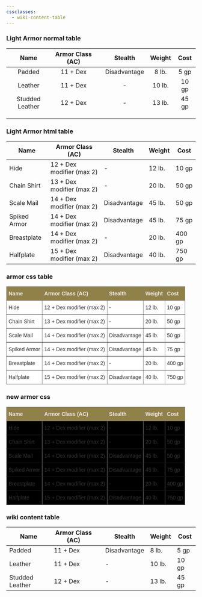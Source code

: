 ```yaml
---
cssclasses:
  - wiki-content-table
---
```

### Light Armor normal table

|    **Name**     | **Armor Class (AC)** |     | **Stealth**  | **Weight** | **Cost** |
| :-------------: | :------------------: | --- | :----------: | :--------: | :------: |
|     Padded      |       11 + Dex       |     | Disadvantage |   8 lb.    |   5 gp   |
|     Leather     |       11 + Dex       |     |      -       |   10 lb.   |  10 gp   |
| Studded Leather |       12 + Dex       |     |      -       |   13 lb.   |  45 gp   |
|                 |                      |     |              |            |          |
|                 |                      |     |              |            |          |
|                 |                      |     |              |            |          |
### Light Armor html table

<table   class ="wiki-content-table"><thead>
  <tr>
    <th>Name</th>
    <th>Armor Class (AC)</th>
    <th>Stealth</th>
    <th>Weight</th>
    <th>Cost</th>
  </tr></thead>
<tbody>
  <tr>
    <td>Hide</td>
    <td>12 + Dex modifier (max 2)</td>
    <td>-</td>
    <td>12 lb.</td>
    <td>10 gp</td>
  </tr>
  <tr>
    <td>Chain Shirt</td>
    <td>13 + Dex modifier (max 2)</td>
    <td>-</td>
    <td>20 lb.</td>
    <td>50 gp</td>
  </tr>
  <tr>
    <td>Scale Mail</td>
    <td>14 + Dex modifier (max 2)</td>
    <td>Disadvantage</td>
    <td>45 lb.</td>
    <td>50 gp</td>
  </tr>
  <tr>
    <td>Spiked Armor</td>
    <td>14 + Dex modifier (max 2)</td>
    <td>Disadvantage</td>
    <td>45 lb.</td>
    <td>75 gp</td>
  </tr>
  <tr>
    <td>Breastplate</td>
    <td>14 + Dex modifier (max 2)</td>
    <td>-</td>
    <td>20 lb.</td>
    <td>400 gp</td>
  </tr>
  <tr>
    <td>Halfplate</td>
    <td>15 + Dex modifier (max 2)</td>
    <td>Disadvantage</td>
    <td>40 lb.</td>
    <td>750 gp</td>
  </tr>
</tbody>
</table>

### armor css table
<style type="text/css">
.tg  {border-collapse:collapse;border-spacing:0;}
.tg td{border-color:black;border-style:solid;border-width:1px;font-family:Arial, sans-serif;font-size:14px;
  overflow:hidden;padding:10px 5px;word-break:normal;}
.tg th{border-color:black;border-style:solid;border-width:1px;font-family:Arial, sans-serif;font-size:14px;
  font-weight:normal;overflow:hidden;padding:10px 5px;word-break:normal;}
.tg .tg-acii{background-color:#FFF;border-color:inherit;color:#333;text-align:left;vertical-align:top}
.tg .tg-jly4{background-color:#908149;border-color:inherit;color:#ECE9E4;font-weight:bold;text-align:left;vertical-align:top}
</style>
<table class="tg"><thead>
  <tr style="color:#ECE9E4;background-color:#908149">
    <th class="tg-jly4"><span style="color:#ECE9E4;background-color:#908149">Name</span></th>
    <th class="tg-jly4"><span style="color:#ECE9E4;background-color:#908149">Armor Class (AC)</span></th>
    <th class="tg-jly4"><span style="color:#ECE9E4;background-color:#908149">Stealth</span></th>
    <th class="tg-jly4"><span style="color:#ECE9E4;background-color:#908149">Weight</span></th>
    <th class="tg-jly4"><span style="color:#ECE9E4;background-color:#908149">Cost</span></th>
  </tr></thead>
<tbody>
  <tr>
    <td class="tg-acii">Hide</td>
    <td class="tg-acii">12 + Dex modifier (max 2)</td>
    <td class="tg-acii">-</td>
    <td class="tg-acii">12 lb.</td>
    <td class="tg-acii">10 gp</td>
  </tr>
  <tr>
    <td class="tg-acii">Chain Shirt</td>
    <td class="tg-acii">13 + Dex modifier (max 2)</td>
    <td class="tg-acii">-</td>
    <td class="tg-acii">20 lb.</td>
    <td class="tg-acii">50 gp</td>
  </tr>
  <tr>
    <td class="tg-acii">Scale Mail</td>
    <td class="tg-acii">14 + Dex modifier (max 2)</td>
    <td class="tg-acii">Disadvantage</td>
    <td class="tg-acii">45 lb.</td>
    <td class="tg-acii">50 gp</td>
  </tr>
  <tr>
    <td class="tg-acii">Spiked Armor</td>
    <td class="tg-acii">14 + Dex modifier (max 2)</td>
    <td class="tg-acii">Disadvantage</td>
    <td class="tg-acii">45 lb.</td>
    <td class="tg-acii">75 gp</td>
  </tr>
  <tr>
    <td class="tg-acii">Breastplate</td>
    <td class="tg-acii">14 + Dex modifier (max 2)</td>
    <td class="tg-acii">-</td>
    <td class="tg-acii">20 lb.</td>
    <td class="tg-acii">400 gp</td>
  </tr>
  <tr>
    <td class="tg-acii">Halfplate</td>
    <td class="tg-acii">15 + Dex modifier (max 2)</td>
    <td class="tg-acii">Disadvantage</td>
    <td class="tg-acii">40 lb.</td>
    <td class="tg-acii">750 gp</td>
  </tr>
</tbody></table>


### new armor css
<style type="text/css">
.tg  {border-collapse:collapse;border-spacing:0;}
.tg td{border-color:black;border-style:solid;border-width:1px;font-family:Arial, sans-serif;font-size:14px;
  overflow:hidden;padding:10px 5px;word-break:normal;}
.tg th{border-color:black;border-style:solid;border-width:1px;font-family:Arial, sans-serif;font-size:14px;
  font-weight:normal;overflow:hidden;padding:10px 5px;word-break:normal;}
.tg .tg-jly4{background-color:#908149;border-color:inherit;color:#ECE9E4;font-weight:bold;text-align:left;vertical-align:top}
.tg .tg-g8x4{background-color:#000000;border-color:inherit;color:#333;text-align:left;vertical-align:top}
</style>
<table class="tg"><thead>
  <tr>
    <th class="tg-jly4"><span style="color:#ECE9E4;background-color:#908149">Name</span></th>
    <th class="tg-jly4"><span style="color:#ECE9E4;background-color:#908149">Armor Class (AC)</span></th>
    <th class="tg-jly4"><span style="color:#ECE9E4;background-color:#908149">Stealth</span></th>
    <th class="tg-jly4"><span style="color:#ECE9E4;background-color:#908149">Weight</span></th>
    <th class="tg-jly4"><span style="color:#ECE9E4;background-color:#908149">Cost</span></th>
  </tr></thead>
<tbody>
  <tr>
    <td class="tg-g8x4">Hide</td>
    <td class="tg-g8x4">12 + Dex modifier (max 2)</td>
    <td class="tg-g8x4">-</td>
    <td class="tg-g8x4">12 lb.</td>
    <td class="tg-g8x4">10 gp</td>
  </tr>
  <tr>
    <td class="tg-g8x4">Chain Shirt</td>
    <td class="tg-g8x4">13 + Dex modifier (max 2)</td>
    <td class="tg-g8x4">-</td>
    <td class="tg-g8x4">20 lb.</td>
    <td class="tg-g8x4">50 gp</td>
  </tr>
  <tr>
    <td class="tg-g8x4">Scale Mail</td>
    <td class="tg-g8x4">14 + Dex modifier (max 2)</td>
    <td class="tg-g8x4">Disadvantage</td>
    <td class="tg-g8x4">45 lb.</td>
    <td class="tg-g8x4">50 gp</td>
  </tr>
  <tr>
    <td class="tg-g8x4">Spiked Armor</td>
    <td class="tg-g8x4">14 + Dex modifier (max 2)</td>
    <td class="tg-g8x4">Disadvantage</td>
    <td class="tg-g8x4">45 lb.</td>
    <td class="tg-g8x4">75 gp</td>
  </tr>
  <tr>
    <td class="tg-g8x4">Breastplate</td>
    <td class="tg-g8x4">14 + Dex modifier (max 2)</td>
    <td class="tg-g8x4">-</td>
    <td class="tg-g8x4">20 lb.</td>
    <td class="tg-g8x4">400 gp</td>
  </tr>
  <tr>
    <td class="tg-g8x4">Halfplate</td>
    <td class="tg-g8x4">15 + Dex modifier (max 2)</td>
    <td class="tg-g8x4">Disadvantage</td>
    <td class="tg-g8x4">40 lb.</td>
    <td class="tg-g8x4">750 gp</td>
  </tr>
</tbody></table>


### wiki content table
<table class ="wiki-content-table">
    <thead>
        <tr>
            <th>Name</th>
            <th>Armor Class (AC)</th>
            <th></th>
            <th>Stealth</th>
            <th>Weight</th>
            <th>Cost</th>
        </tr>
    </thead>
    <tbody>
        <tr>
            <td>Padded</td>
            <td>11 + Dex</td>
            <td></td>
            <td>Disadvantage</td>
            <td>8 lb.</td>
            <td>5 gp</td>
        </tr>
        <tr>
            <td>Leather</td>
            <td>11 + Dex</td>
            <td></td>
            <td>-</td>
            <td>10 lb.</td>
            <td>10 gp</td>
        </tr>
        <tr>
            <td>Studded Leather</td>
            <td>12 + Dex</td>
            <td></td>
            <td>-</td>
            <td>13 lb.</td>
            <td>45 gp</td>
        </tr>
    </tbody>
</table>

